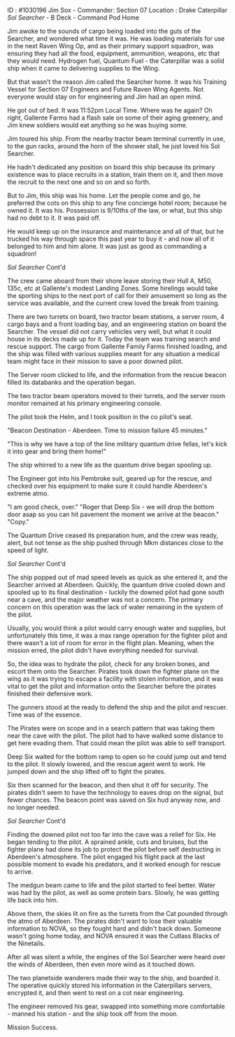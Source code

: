 ID : #1030196 Jim Sox - Commander: Section 07
Location : Drake Caterpillar *Sol Searcher* - B Deck - Command Pod
Home

Jim awoke to the sounds of cargo being loaded into the guts of the Searcher, and wondered what time it was.  He was loading materials for use in the next Raven Wing Op, and as their primary support squadron, was ensuring they had all the food, equipment, ammunition, weapons, etc that they would need. Hydrogen fuel, Quantum Fuel - the Caterpillar was a solid ship when it came to delivering supplies to the Wing.

But that wasn't the reason Jim called the Searcher home.  It was his Training Vessel for Section 07 Engineers and Future Raven Wing Agents.  Not everyone would stay on for engineering and Jim had an open mind.

He got out of bed. It was 11:52pm Local Time.  Where was he again? Oh right, Gallente Farms had a flash sale on some of their aging greenery, and Jim knew soldiers would eat anything so he was buying some.

Jim toured his ship. From the nearby tractor beam terminal currently in use, to the gun racks, around the horn of the shower stall, he just loved his Sol Searcher.  

He hadn't dedicated any position on board this ship because its primary existence was to place recruits in a station, train them on it, and then move the recruit to the next one and so on and so forth.

But to Jim, this ship was his home.  Let the people come and go, he preferred the cots on this ship to any fine concierge hotel room; because he owned it. It was his.  Possession is 9/10ths of the law, or what, but this ship had no debt to it. It was paid off.

He would keep up on the insurance and maintenance and all of that, but he trucked his way through space this past year to buy it - and now all of it belonged to him and him alone.  It was just as good as commanding a squadron!

*Sol Searcher* Cont'd

The crew came aboard from their shore leave storing their Hull A, M50, 135c, etc at Gallente's modest Landing Zones. Some hirelings would take the sporting ships to the next port of call for their amusement so long as the service was available, and the current crew loved the break from training.

There are two turrets on board, two tractor beam stations, a server room, 4 cargo bays and a front loading bay, and an engineering station on board the Searcher.  The vessel did not carry vehicles very well, but what it could house in its decks made up for it.  Today the team was training search and rescue support.  The cargo from Gallente Family Farms finished loading, and the ship was filled with various supplies meant for any situation a medical team might face in their mission to save a poor downed pilot.

The Server room clicked to life, and the information from the rescue beacon filled its databanks and the operation began.

The two tractor beam operators moved to their turrets, and the server room monitor remained at his primary engineering console.

The pilot took the Helm, and I took position in the co pilot's seat.

"Beacon Destination  - Aberdeen. Time to mission failure 45 minutes."

"This is why we have a top of the line military quantum drive fellas, let's kick it into gear and bring them home!"

The ship whirred to a new life as the quantum drive began spooling up.

The Engineer got into his Pembroke suit, geared up for the rescue, and checked over his equipment to make sure it could handle Aberdeen's extreme atmo.

"I am good check, over."
"Roger that Deep Six - we will drop the bottom door asap so you can hit pavement the moment we arrive at the beacon."
"Copy."

The Quantum Drive ceased its preparation hum, and the crew was ready, alert, but not tense as the ship pushed through Mkm distances close to the speed of light.

*Sol Searcher* Cont'd

The ship popped out of mad speed levels as quick as she entered it, and the Searcher arrived at Aberdeen.  Quickly, the quantum drive cooled down and spooled up to its final destination - luckily the downed pilot had gone south near a cave, and the major weather was not a concern. The primary concern on this operation was the lack of water remaining in the system of the pilot.

Usually, you would think a pilot would carry enough water and supplies, but unfortunately this time, it was a max range operation for the fighter pilot and there wasn't a lot of room for error in the flight plan. Meaning, when the mission erred, the pilot didn't have everything needed for survival.

So, the idea was to hydrate the pilot, check for any broken bones, and escort them onto the Searcher.  Pirates took down the fighter plane on the wing as it was trying to escape a facility with stolen information, and it was vital to get the pilot and information onto the Searcher before the pirates finished their defensive work.

The gunners stood at the ready to defend the ship and the pilot and rescuer.  Time was of the essence.

The Pirates were on scope and in a search pattern that was taking them near the cave with the pilot.  The pilot had to have walked some distance to get here evading them.  That could mean the pilot was able to self transport.

Deep Six waited for the bottom ramp to open so he could jump out and tend to the pilot.  It slowly lowered, and the rescue agent went to work.  He jumped down and the ship lifted off to fight the pirates.

Six then scanned for the beacon, and then shut it off for security.  The pirates didn't seem to have the technology to eaves drop on the signal, but fewer chances.  The beacon point was saved on Six hud anyway now, and no longer needed.

*Sol Searcher* Cont'd

Finding the downed pilot not too far into the cave was a relief for Six.  He began tending to the pilot. A sprained ankle, cuts and bruises, but the fighter plane had done its job to protect the pilot before self destructing in Aberdeen's atmosphere.  The pilot engaged his flight pack at the last possible moment to evade his predators, and it worked enough for rescue to arrive.

The medgun beam came to life and the pilot started to feel better. Water was had by the pilot, as well as some protein bars. Slowly, he was getting life back into him.  

Above them, the skies lit on fire as the turrets from the Cat pounded through the atmo of Aberdeen. The pirates didn't want to lose their valuable information to NOVA, so they fought hard and didn't back down. Someone wasn't going home today, and NOVA ensured it was the Cutlass Blacks of the Ninetails.

After all was silent a while, the engines of the Sol Searcher were heard over the winds of Aberdeen, then even more wind as it touched down.  

The two planetside wanderers made their way to the ship, and boarded it.  The operative quickly stored his information in the Caterpillars servers, encrypted it, and then went to rest on a cot near engineering.

The engineer removed his gear, swapped into something more comfortable - manned his station - and the ship took off from the moon.

Mission Success.

